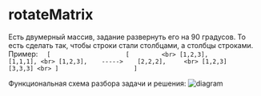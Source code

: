 # rotateMatrix

Есть двумерный массив, задание развернуть его на 90 градусов. То есть сделать так, чтобы строки стали столбцами, а столбцы строками.
Пример:
`   [                     [        
<br>
    [1,2,3],              [1,1,1],
    <br>
    [1,2,3],    ----->    [2,2,2],    
    <br>
    [1,2,3]               [3,3,3]
    <br>
    ]                     ]           `


Функциональная схема разбора задачи и решения:
![diagram](https://github.com/itsonlythebeginning/rotateMatrix/assets/107440223/8af535e0-afe4-462e-b8b1-279a7ed71c40)
